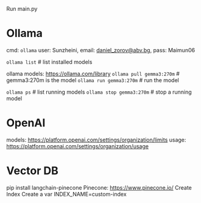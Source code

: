 Run main.py

# Ollama
cmd: `ollama`
user: Sunzheini, email: daniel_zorov@abv.bg, pass: Maimun06

`ollama list`           # list installed models

ollama models: https://ollama.com/library
`ollama pull gemma3:270m`       # gemma3:270m is the model
`ollama run gemma3:270m`        # run the model

`ollama ps`                     # list running models
`ollama stop gemma3:270m`       # stop a running model

# OpenAI
models: https://platform.openai.com/settings/organization/limits
usage: https://platform.openai.com/settings/organization/usage

# Vector DB
pip install langchain-pinecone
Pinecone: https://www.pinecone.io/
Create Index
Create a var INDEX_NAME=custom-index

